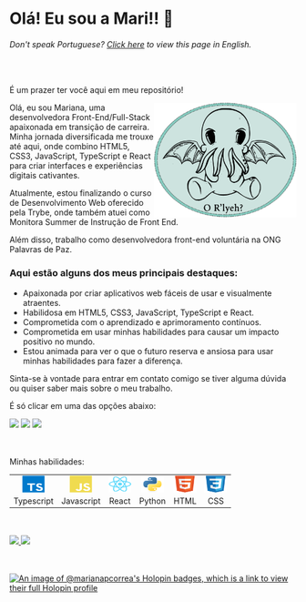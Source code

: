 <h1> Olá! Eu sou a Mari!! 👋 </h1>
<h6> Don't speak Portuguese? <a href="https://github.com/marianapcorrea/marianapcorrea/blob/master/README-en.md#-hi-im-mari--:~:text=Blame-,Hi!%20I%27m%20Mari!,-N%C3%A3o%20fala%20ingl%C3%AAs">Click here</a> to view this page in English.</h6>
</br>

<p>É um prazer ter você aqui em meu repositório!</p>

<div>
<img width="250" align="right" alt="cute-cthulhu" src="https://github.com/marianapcorrea/marianapcorrea/blob/master/cute-cthulhu.png">
</div>

<div> 
<p>Olá, eu sou Mariana, uma desenvolvedora Front-End/Full-Stack apaixonada em transição de carreira. Minha jornada diversificada me trouxe até aqui, onde combino HTML5, CSS3, JavaScript, TypeScript e React para criar interfaces e experiências digitais cativantes.</p>

<p>Atualmente, estou finalizando o curso de Desenvolvimento Web oferecido pela Trybe, onde também atuei como Monitora Summer de Instrução de Front End.</p>

<p>Além disso, trabalho como desenvolvedora front-end voluntária na ONG Palavras de Paz.</p>

<h3>Aqui estão alguns dos meus principais destaques:</h3>
<ul>

<li>Apaixonada por criar aplicativos web fáceis de usar e visualmente atraentes.</li>
<li>Habilidosa em HTML5, CSS3, JavaScript, TypeScript e React.</li>
<li>Comprometida com o aprendizado e aprimoramento contínuos.</li>
<li>Comprometida em usar minhas habilidades para causar um impacto positivo no mundo.</li>
<li>Estou animada para ver o que o futuro reserva e ansiosa para usar minhas habilidades para fazer a diferença.</li>
</ul>

<p>Sinta-se à vontade para entrar em contato comigo se tiver alguma dúvida ou quiser saber mais sobre o meu trabalho.</p>
  <p> É só clicar em uma das opções abaixo: </p>
  <a href = "mailto:mpcs270391@gmail.com"><img src="https://img.shields.io/badge/-Gmail-%23333?style=for-the-badge&logo=gmail&logoColor=white" target="_blank" alt'mpcs270391@gmail.com'></a>
  <a href="https://www.linkedin.com/in/marianapcorrea/" target="_blank"><img src="https://img.shields.io/badge/-LinkedIn-%230077B5?style=for-the-badge&logo=linkedin&logoColor=white" target="_blank"></a>   
  <a href="https://marianapcorrea.medium.com/" target="_blank"><img src="https://img.shields.io/badge/Medium-%23333?style=for-the-badge&logo=medium&logoColor=white" target="_blank" /></a> 
</div>
</br>

<div style="display: inline_block"><br>
  <p> Minhas habilidades: </p>
<table>
    <tr>
        <td align="center">  
            <img align="center" alt="Mari-TypeScript" height="30" width="40" src="https://raw.githubusercontent.com/devicons/devicon/master/icons/typescript/typescript-original.svg">
        </td>
        <td align="center">  
            <img align="center" alt="Mari-Js" height="30" width="40" src="https://raw.githubusercontent.com/devicons/devicon/master/icons/javascript/javascript-plain.svg">
        </td>
        <td align="center">  
            <img align="center" alt="Mari-React" height="30" width="40" src="https://raw.githubusercontent.com/devicons/devicon/master/icons/react/react-original.svg">
        </td>
        <td align="center">  
            <img align="center" alt="Mari-Python" height="30" width="40" src="https://raw.githubusercontent.com/devicons/devicon/master/icons/python/python-original.svg">
        </td align="center">
        <td>  
            <img align="center" alt="Mari-HTML" height="30" width="40" src="https://raw.githubusercontent.com/devicons/devicon/master/icons/html5/html5-original.svg">
        </td>
        <td align="center">  
            <img align="center" alt="Mari-CSS" height="30" width="40" src="https://raw.githubusercontent.com/devicons/devicon/master/icons/css3/css3-original.svg">
        </td>
    </tr>
    <tr>
        <td align="center"><span>Typescript</span></td>
        <td align="center"><span>Javascript</span></td>
        <td align="center"><span>React</span></td>
        <td align="center"><span>Python</span></td>
        <td align="center"><span>HTML</span></td>
        <td align="center"><span>CSS</span>
</table>
</div>
</br>
</br>
<div>
  <a href="https://github.com/marianapcorrea">
  <img height="180em" src="https://github-readme-stats-marianapcorrea.vercel.app//api?username=marianapcorrea&show_icons=true&theme=midnight-purple&include_all_commits=false&count_private=true"/>
  <img height="180em" src="https://github-readme-stats-marianapcorrea.vercel.app//api/top-langs/?username=marianapcorrea&layout=compact&langs_count=7&theme=midnight-purple&hide=shell"/>
</div>
</br>
</br>
 
[![An image of @marianapcorrea's Holopin badges, which is a link to view their full Holopin profile](https://holopin.me/marianapcorrea)](https://holopin.io/@marianapcorrea)



